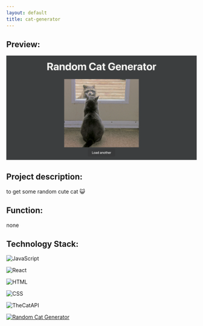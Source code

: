 ```yaml
---
layout: default
title: cat-generator
---
```

## Preview:
![cat](https://raw.githubusercontent.com/endElder/endElder.github.io/master/assets/img/cat.png)

## Project description: 
to get some random cute cat 😺

## Function:
none

## Technology Stack:
![JavaScript](https://img.shields.io/badge/JavaScript-F7DF1E?style=flat&logo=javascript&logoColor=black) 

![React](https://img.shields.io/badge/React-61DAFB?style=flat&logo=react&logoColor=black) 

![HTML](https://img.shields.io/badge/HTML-E34F26?style=flat&logo=html5&logoColor=white) 

![CSS](https://img.shields.io/badge/CSS-1572B6?style=flat&logo=css3&logoColor=white) 

![TheCatAPI](https://img.shields.io/badge/TheCatAPI-000000?style=flat&logo=thecatapi&logoColor=white)


[![Random Cat Generator](https://img.shields.io/badge/See-Random_Cat-FF9E4D?style=for-the-badge&logo=github&logoColor=white)](https://github.com/endElder/Random-Cat-Generator)
